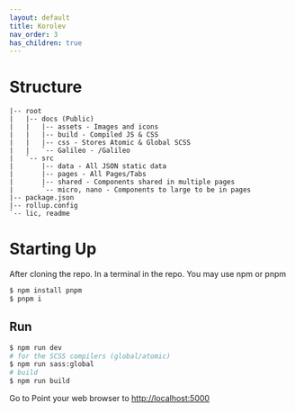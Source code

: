 ```yaml
---
layout: default
title: Korolev
nav_order: 3
has_children: true
---
```


# Structure

```
|-- root
|   |-- docs (Public)
|   |   |-- assets - Images and icons
|   |   |-- build - Compiled JS & CSS
|   |   |-- css - Stores Atomic & Global SCSS
|   |   `-- Galileo - /Galileo
|   `-- src
|       |-- data - All JSON static data
|       |-- pages - All Pages/Tabs
|       |-- shared - Components shared in multiple pages
|       `-- micro, nano - Components to large to be in pages
|-- package.json
|-- rollup.config
`-- lic, readme
```

# Starting Up

After cloning the repo. In a terminal in the repo.
You may use npm or pnpm

```bash
$ npm install pnpm
$ pnpm i
```

## Run
```bash
$ npm run dev
# for the SCSS compilers (global/atomic)
$ npm run sass:global
# build
$ npm run build
```

Go to Point your web browser to [http://localhost:5000](http://localhost:5000)